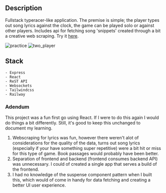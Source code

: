 ## Description
Fullstack typeracer-like application. The premise is simple; the player types out song lyrics against the clock, the game can be played solo or against other players. Includes api for fetching song 'snippets' created through a bit a creative web scraping. Try it [here](https://rocket-racer-production-9242.up.railway.app/).
 
<img src="https://i.imgur.com/kwD0hNw.gif" alt="practice">   
<img src="https://i.imgur.com/WcHJk0i.gif" alt="two_player">

## Stack
```
- Express
- React
- ReST API
- Websockets
- Tailwindcss
- Railway
```

### Adendum
This project was a fun first go using React. If I were to do this again I would do things a bit differently. Still, it's good to keep this unchanged to document my learning.
1. Webscraping for lyrics was fun, however there weren't alot of considerations for the quality of the data, turns out song lyrics (especially if your have something super repetitive) were a bit hit or miss for this type of game. Book passages would probably have been better.
2. Separation of frontend and backend (frontend consumes backend API) was unnecessary. I could of created a single app that serves a build of the frontend.
3. I had no knowledge of the suspense component pattern when I built this, which would of come in handy for data fetching and creating a better UI user experience.
